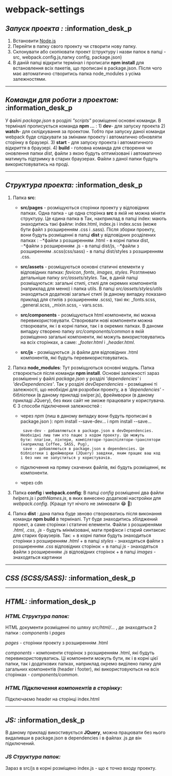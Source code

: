 # webpack-settings

## **_Запуск проекта :_** :information_desk_p

1) Встановити [Node.js](https://nodejs.org/en/)
2) Перейти в папку свого проекту чи створити нову папку.
3) Склонувати або скопіювати проект (структуру і назви папок в папці - src, webpack.config.js,папку config, package.json)
4) В даній папці відкрити термінал і прописати **npm install**  для встановлення всіх пакетів, що прописані в package.json. Після чого має автоматично створитись папка node_modules з усіма залежностями.

___

## _Команди для роботи з проектом:_ :information_desk_p
   У файлі _package.json_ в розділі _"scripts"_ розміщенні основні команди. В терміналі прописується команда **npm ...** :
      1) **dev**- для запуску проекта
      2) **watch**- для склідкування за проектом. Тобто при запуску даної команди webpack буде слідкувати за змінами проекту і автоматично обновляти сторінку в браузері.
      3) **start** - для запуску проекта і автоматичного відкриття в браузері.
      4) **build** - головна команда для створення чи оновлення папки _dist_, файли з якою будуть оптимізовані і автоматично матимуть підтримку в старих браузерах. Файли з даної папки будуть використовуватись на проді.
___

## _Структура проекта:_ :information_desk_p
   1. Папка **src**:
         + **src/pages** - розміщуються сторінки проекту у відповідних папках. Одна папка - це одна сторінка **src** в якій не можна                     міняти структуру. Це єдина папка в  Так, накприклад в папці index: мають знаходитись такі файли: index.html, index.js i                 index.scss (може бути файл з розширенням .css i .sass). 
                Після зборки проекту, вони будуть розміщенні в папці **dist** у відповідних розділених папках : 
                      ⋅⋅*файли з розширенням .html - в корні папки dist, 
                      ⋅⋅*файли з розширенням .js - в папці dist/js, 
                      ⋅⋅*файли з розширенням .scss(css/sass) - в папці dist/styles з розширенням .css.
                      
         + **src/assets** - розміщуються основні статичні елементи у відповідних папках: _favicon_, _fonts_, _images_, _styles_.
                Розглянемо детальніше папку _src/assets/styles_. Так, в даній папці розміщуються: загальні стилі, стилі для окремих                     компонентів (наприклад для меню) і папка utils. В папці _src/assets/styles/utils_ знаходяться додаткові загальні стилі                   (в даному випадку показано приклад для стилів з розширенням .scss), такі як: _fonts.scss, _general.scss, _mixin.scss, -                 vars.scss. 
               
         + **src/components** - розміщуються html компоненти, які можна перевикористовувати. Створювати нові компоненти можна                           створювати, як і в корні папки, так і в окремих папках. В даноми випадку створено папку _src/components/common_ в якій                   розміщенно загальні компоненти, які можуть використовуватись на всіх сторінках, а саме: __footer.html_ i __header.html_.
                              
         + **src/js** - розміщуються .js файли для відповідних .html компонентів, які будуть перевикористовуватись. 
         
   2. Папка **node_modules**: Тут розміщуються основні модуль. Папка створюється після команди  **npm install**. Основні залежності зараз розмішенні у файлі _package.json_ у розділі _'dependencies'_ i _'devDependencies'_. Так у розділі _devDependencies_ - розміщенні ті залежності, що необхідні для розробки проекту, а в  _'dependencies'_ - бібліотеки (в даному прикладі swiper.js), фреймворки (в даному прикладі JQuery), без яких сайт не зможе працювати у користувача.  
   Є 3 способи підключення залежностей :
        + через _npm_ (лиш в даному випадку вони будуть прописані в package.json ): npm install --save-dev... i npm install --save...
        
               save-dev - добавляються в package.json в devDependencies. Необхідні лиш тим хто пацює з кодом проекту. Це можуть                        бути: плагіни, лінтери, компілятори-транспілятори-транслятори (наприклад Coffee, SASS, Pug),
               save - добавляються в package.json в dependencies. Це бібліотеки і фреймворки (JQuery) завдяки, яким працює ваш код                      і без них не запуститься у користувачів. 
                
        + підключення на пряму скачених файлів, які будуть розміщенні, як компоненти.
          
        + через cdn
        
  3. Папка **config** i **webpack.config**: В папці _config_ розміщенні два файли _helpers.js_ і _pathNames.js_, в яких винесено додаткові настройки для _webpack.config_. (Краще тут нічого не змінювати :joy: :pray:)
  
  4. Папка **dist** : дана папка буде звново створюватись після виконання команди **npm build** в терміналі. Тут буде знаходитись збілджений проект, а саме сторінки і статичні елементи. Файли з розширенями _.html_,  _.css_, _.js_ - будуть мінімізовані, мати префікси і старий синтаксис для старих браузерів. Так: 
          + в корні папки будуть знаходиться сторінки з розширенням _.html_
          + в папці _styles_ - знаходяться файли з розширенням _.css_ відповідних сторінок
          + в папці _js_ - знаходяться файли з розширенням _.js_ відповідних сторінок
          + в папці _images_ - знаходяться картинки


___
## **_CSS (SCSS/SASS):_** :information_desk_p

___
## **_HTML:_** :information_desk_p

### _HTML Структура папок:_ 
HTML документи розміщенні по шляху _src/html/..._ , де знаходяться 2 папки :  _components_ i _pages_

_pages_ - сторінки проекту з розширенням .html

_components_ - компоненти сторінок  з розширенням .html, які будуть перевикористовуватись. Ці компоненти можуть бути, як і в корні цієї папки, так і додаткових папках, наприклад окремо виділено папку для загальних компонентів (header i footer), які використовуються на всіх сторінках - _components/common_.

### _HTML Підключення компонентів в сторінку:_
 Підключаємо header на сторінці index.html
___
## **_JS:_** :information_desk_p

В даному прикладі викостивується **JQuery**, можна працювати без нього видаливши в package.json в dependencies і в файлах .js де він підключений. 



### _JS Структура папок:_
 Зараз в src/js в корні розміщено index.js - що є точко входу проекту.


